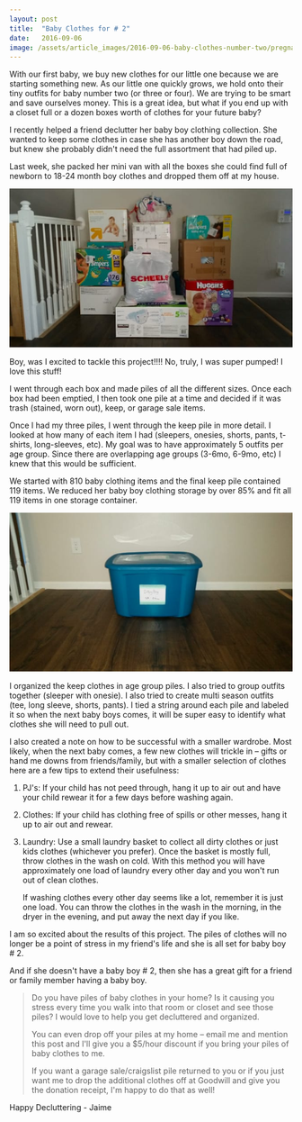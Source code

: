 ```yaml
---
layout: post
title:  "Baby Clothes for # 2"
date:   2016-09-06
image: /assets/article_images/2016-09-06-baby-clothes-number-two/pregnant-mom-and-daughter.jpg
---
```


With our first baby, we buy new clothes for our little one because we are starting something new. As our little one quickly grows, we hold onto their tiny outfits for baby number two (or three or four). We are trying to be smart and save ourselves money. This is a great idea, but what if you end up with a closet full or a dozen boxes worth of clothes for your future baby?

I recently helped a friend declutter her baby boy clothing collection. She wanted to keep some clothes in case she has another boy down the road, but knew she probably didn't need the full assortment that had piled up.

Last week, she packed her mini van with all the boxes she could find full of newborn to 18-24 month boy clothes and dropped them off at my house.

![Boxes and boxes of boy clothes stacked on top of each other](/assets/article_images/2016-09-06-baby-clothes-number-two/original-boxes.jpg)

Boy, was I excited to tackle this project!!!! No, truly, I was super pumped! I love this stuff!

I went through each box and made piles of all the different sizes. Once each box had been emptied, I then took one pile at a time and decided if it was trash (stained, worn out), keep, or garage sale items.

Once I had my three piles, I went through the keep pile in more detail. I looked at how many of each item I had (sleepers, onesies, shorts, pants, t-shirts, long-sleeves, etc). My goal was to have approximately 5 outfits per age group. Since there are overlapping age groups (3-6mo, 6-9mo, etc) I knew that this would be sufficient.

We started with 810 baby clothing items and the final keep pile contained 119 items. We reduced her baby boy clothing storage by over 85% and fit all 119 items in one storage container.

![One simple tote with the remaining clothes](/assets/article_images/2016-09-06-baby-clothes-number-two/final-tote.jpg)

I organized the keep clothes in age group piles. I also tried to group outfits together (sleeper with onesie). I also tried to create multi season outfits (tee, long sleeve, shorts, pants). I tied a string around each pile and labeled it so when the next baby boys comes, it will be super easy to identify what clothes she will need to pull out.

I also created a note on how to be successful with a smaller wardrobe. Most likely, when the next baby comes, a few new clothes will trickle in – gifts or hand me downs from friends/family, but with a smaller selection of clothes here are a few tips to extend their usefulness:

1. PJ's: If your child has not peed through, hang it up to air out and have 	your child rewear it for a few days before washing again.
2. Clothes: If your child has clothing free of spills or other messes, hang it 	up to air out and rewear.
3. Laundry: Use a small laundry basket to collect all dirty clothes or just 	kids clothes (whichever you prefer). Once the basket is mostly full, 	throw clothes in the wash on cold. With this method you will have 	approximately one load of laundry every other day and you won't run 	out of clean clothes.

	If washing clothes every other day seems 	like a lot, remember it is just one load. 	You can throw the clothes in the wash in 	the morning, in the dryer in the evening, 	and put away the next day if you like.

I am so excited about the results of this project. The piles of clothes will no longer be a point of stress in my friend's life and she is all set for baby boy # 2.

And if she doesn't have a baby boy # 2, then she has a great gift for a friend or family member having a baby boy.

> Do you have piles of baby clothes in your home? Is it causing you stress every time you walk into that room or closet and see those piles? I would love to help you get decluttered and organized.
>
> You can even drop off your piles at my home – email me and mention this post and I'll give you a $5/hour discount if you bring your piles of baby clothes to me.
>
> If you want a garage sale/craigslist pile returned to you or if you just want me to drop the additional clothes off at Goodwill and give you the donation receipt, I'm happy to do that as well!

Happy Decluttering - Jaime
